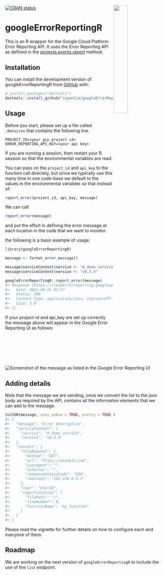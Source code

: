 
<!-- README.md is generated from README.Rmd. Please edit that file -->
<!-- badges: start -->

# <a><img src="https://storage.googleapis.com/ixplorer/googleErrorReportingR.svg" align="right" width="30%"></a>

[![CRAN
status](https://www.r-pkg.org/badges/version/googleErrorReportingR)](https://cran.r-project.org/package=googleErrorReportingR)
<!-- badges: end -->

# googleErrorReportingR

This is an R wrapper for the Google Cloud Platform Error Reporting API.
It uses the Error Reporting API as defined in the
[projects.events.report](https://cloud.google.com/error-reporting/reference/rest/v1beta1/projects.events/report)
method.

## Installation

You can install the development version of googleErrorReportingR from
[GitHub](https://github.com/) with:

``` r
# install.packages("devtools")
devtools::install_github("ixpantia/googleErrorReportingR")
```

## Usage

Before you start, please set up a file called `.Renviron` that contains
the following line.

    PROJECT_ID=<your gcp project id>
    ERROR_REPORTING_API_KEY=<your api key>

If you are running a session, then restart your R session so that the
environmental variables are read.

You can pass on the `project_id` and `api_key` to the function call
directely, but since we typically use this many time in one code-base we
default to the values in the environmental variables so that instead of:

``` r
report_error(project_id, api_key, message)
```

We can call

``` r
report_error(message)
```

and put the effort in defining the error message at each location in the
code that we want to monitor.

the following is a basic example of usage:

``` r
library(googleErrorReportingR)

message <- format_error_message()

message$serviceContext$service <- "A demo service"
message$serviceContext$version <- "v0.3.4"

googleErrorReportingR::report_error(message)
#> Response [https://clouderrorreporting.googleapis.com/v1beta1/projects/infraestructura-pruebas/events:report?key=AIzaSyBCaoUQLO64yHmHt7CagO39V0IFGA86hMI]
#>   Date: 2022-08-21 01:57
#>   Status: 200
#>   Content-Type: application/json; charset=UTF-8
#>   Size: 3 B
#> {}
```

If your project-id and api_key are set up correctly the message above
will appear in the Google Error Reporting UI as follows:

![Screenshot of the message as listed in the Google Error Reporting
UI](man/figures/google_error_reporting_ui.png)

## Adding details

Note that the message we are sending, once we convert the list to the
json body as required by the API, contains all the information elements
that we can add to the message.

``` r
toJSON(message, auto_unbox = TRUE, pretty = TRUE )
#> {
#>   "message": "Error description",
#>   "serviceContext": {
#>     "service": "A demo service",
#>     "version": "v0.3.4"
#>   },
#>   "context": {
#>     "httpRequest": {
#>       "method": "GET",
#>       "url": "https://example.com",
#>       "userAgent": "",
#>       "referrer": "",
#>       "responseStatusCode": "500",
#>       "remoteIp": "192.178.0.0.1"
#>     },
#>     "user": "UserID",
#>     "reportLocation": {
#>       "filePath": "/",
#>       "lineNumber": 0,
#>       "functionName": "my_function"
#>     }
#>   }
#> }
```

Please read the vignette for further details on how to configure each
and everyone of them.

## Roadmap

We are working on the next version of `googleErrorReportingR` to include
the use of the `list` endpoint.
